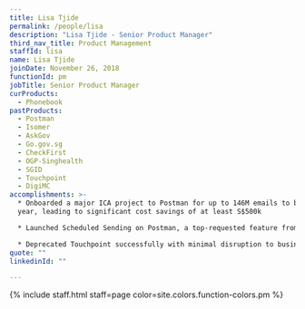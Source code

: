 ```yaml
---
title: Lisa Tjide
permalink: /people/lisa
description: "Lisa Tjide - Senior Product Manager"
third_nav_title: Product Management
staffId: lisa
name: Lisa Tjide
joinDate: November 26, 2018
functionId: pm
jobTitle: Senior Product Manager
curProducts:
  - Phonebook
pastProducts:
  - Postman
  - Isomer
  - AskGov
  - Go.gov.sg
  - CheckFirst
  - OGP-Singhealth
  - SGID
  - Touchpoint
  - DigiMC
accomplishments: >-
  * Onboarded a major ICA project to Postman for up to 146M emails to be sent a
  year, leading to significant cost savings of at least S$500k 

  * Launched Scheduled Sending on Postman, a top-requested feature from users

  * Deprecated Touchpoint successfully with minimal disruption to business stakeholders and users
quote: ""
linkedinId: ""

---
```


{% include staff.html staff=page color=site.colors.function-colors.pm %}
